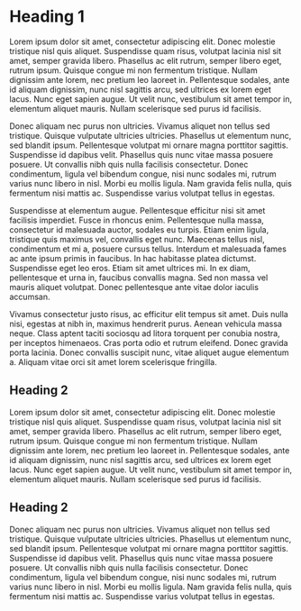 # Heading 1

Lorem ipsum dolor sit amet, consectetur adipiscing elit. Donec molestie tristique nisl quis aliquet. Suspendisse quam risus, volutpat lacinia nisl sit amet, semper gravida libero. Phasellus ac elit rutrum, semper libero eget, rutrum ipsum. Quisque congue mi non fermentum tristique. Nullam dignissim ante lorem, nec pretium leo laoreet in. Pellentesque sodales, ante id aliquam dignissim, nunc nisl sagittis arcu, sed ultrices ex lorem eget lacus. Nunc eget sapien augue. Ut velit nunc, vestibulum sit amet tempor in, elementum aliquet mauris. Nullam scelerisque sed purus id facilisis.

Donec aliquam nec purus non ultricies. Vivamus aliquet non tellus sed tristique. Quisque vulputate ultricies ultricies. Phasellus ut elementum nunc, sed blandit ipsum. Pellentesque volutpat mi ornare magna porttitor sagittis. Suspendisse id dapibus velit. Phasellus quis nunc vitae massa posuere posuere. Ut convallis nibh quis nulla facilisis consectetur. Donec condimentum, ligula vel bibendum congue, nisi nunc sodales mi, rutrum varius nunc libero in nisl. Morbi eu mollis ligula. Nam gravida felis nulla, quis fermentum nisi mattis ac. Suspendisse varius volutpat tellus in egestas.

Suspendisse at elementum augue. Pellentesque efficitur nisi sit amet facilisis imperdiet. Fusce in rhoncus enim. Pellentesque nulla massa, consectetur id malesuada auctor, sodales eu turpis. Etiam enim ligula, tristique quis maximus vel, convallis eget nunc. Maecenas tellus nisl, condimentum et mi a, posuere cursus tellus. Interdum et malesuada fames ac ante ipsum primis in faucibus. In hac habitasse platea dictumst. Suspendisse eget leo eros. Etiam sit amet ultrices mi. In ex diam, pellentesque et urna in, faucibus convallis magna. Sed non massa vel mauris aliquet volutpat. Donec pellentesque ante vitae dolor iaculis accumsan.

Vivamus consectetur justo risus, ac efficitur elit tempus sit amet. Duis nulla nisi, egestas at nibh in, maximus hendrerit purus. Aenean vehicula massa neque. Class aptent taciti sociosqu ad litora torquent per conubia nostra, per inceptos himenaeos. Cras porta odio et rutrum eleifend. Donec gravida porta lacinia. Donec convallis suscipit nunc, vitae aliquet augue elementum a. Aliquam vitae orci sit amet lorem scelerisque fringilla.

## Heading 2

Lorem ipsum dolor sit amet, consectetur adipiscing elit. Donec molestie tristique nisl quis aliquet. Suspendisse quam risus, volutpat lacinia nisl sit amet, semper gravida libero. Phasellus ac elit rutrum, semper libero eget, rutrum ipsum. Quisque congue mi non fermentum tristique. Nullam dignissim ante lorem, nec pretium leo laoreet in. Pellentesque sodales, ante id aliquam dignissim, nunc nisl sagittis arcu, sed ultrices ex lorem eget lacus. Nunc eget sapien augue. Ut velit nunc, vestibulum sit amet tempor in, elementum aliquet mauris. Nullam scelerisque sed purus id facilisis.

## Heading 2

Donec aliquam nec purus non ultricies. Vivamus aliquet non tellus sed tristique. Quisque vulputate ultricies ultricies. Phasellus ut elementum nunc, sed blandit ipsum. Pellentesque volutpat mi ornare magna porttitor sagittis. Suspendisse id dapibus velit. Phasellus quis nunc vitae massa posuere posuere. Ut convallis nibh quis nulla facilisis consectetur. Donec condimentum, ligula vel bibendum congue, nisi nunc sodales mi, rutrum varius nunc libero in nisl. Morbi eu mollis ligula. Nam gravida felis nulla, quis fermentum nisi mattis ac. Suspendisse varius volutpat tellus in egestas.
